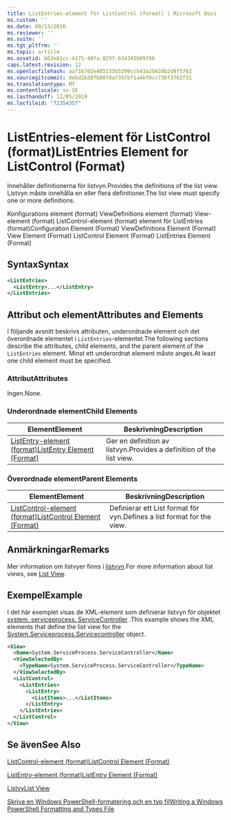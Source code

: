 ```yaml
---
title: ListEntries-element för ListControl (format) | Microsoft Docs
ms.custom: ''
ms.date: 09/13/2016
ms.reviewer: ''
ms.suite: ''
ms.tgt_pltfrm: ''
ms.topic: article
ms.assetid: b62e81cc-4175-40fa-829f-634245b09f86
caps.latest.revision: 12
ms.openlocfilehash: aaf16702e485135b5299ccb43a2b62db2d9f5762
ms.sourcegitcommit: debd2b38fb8070a7357bf1a4bf9cc736f3702f31
ms.translationtype: MT
ms.contentlocale: sv-SE
ms.lasthandoff: 12/05/2019
ms.locfileid: "72354357"
---
```

# <a name="listentries-element-for-listcontrol-format"></a><span data-ttu-id="cc475-102">ListEntries-element för ListControl (format)</span><span class="sxs-lookup"><span data-stu-id="cc475-102">ListEntries Element for ListControl (Format)</span></span>

<span data-ttu-id="cc475-103">Innehåller definitionerna för listvyn.</span><span class="sxs-lookup"><span data-stu-id="cc475-103">Provides the definitions of the list view.</span></span> <span data-ttu-id="cc475-104">Listvyn måste innehålla en eller flera definitioner.</span><span class="sxs-lookup"><span data-stu-id="cc475-104">The list view must specify one or more definitions.</span></span>

<span data-ttu-id="cc475-105">Konfigurations element (format) ViewDefinitions element (format) View-element (format) ListControl-element (format) element för ListEntries (format)</span><span class="sxs-lookup"><span data-stu-id="cc475-105">Configuration Element (Format) ViewDefinitions Element (Format) View Element (Format) ListControl Element (Format) ListEntries Element (Format)</span></span>

## <a name="syntax"></a><span data-ttu-id="cc475-106">Syntax</span><span class="sxs-lookup"><span data-stu-id="cc475-106">Syntax</span></span>

```xml
<ListEntries>
  <ListEntry>...</ListEntry>
</ListEntries>
```

## <a name="attributes-and-elements"></a><span data-ttu-id="cc475-107">Attribut och element</span><span class="sxs-lookup"><span data-stu-id="cc475-107">Attributes and Elements</span></span>

<span data-ttu-id="cc475-108">I följande avsnitt beskrivs attributen, underordnade element och det överordnade elementet i `ListEntries`-elementet.</span><span class="sxs-lookup"><span data-stu-id="cc475-108">The following sections describe the attributes, child elements, and the parent element of the `ListEntries` element.</span></span> <span data-ttu-id="cc475-109">Minst ett underordnat element måste anges.</span><span class="sxs-lookup"><span data-stu-id="cc475-109">At least one child element must be specified.</span></span>

### <a name="attributes"></a><span data-ttu-id="cc475-110">Attribut</span><span class="sxs-lookup"><span data-stu-id="cc475-110">Attributes</span></span>

<span data-ttu-id="cc475-111">Ingen.</span><span class="sxs-lookup"><span data-stu-id="cc475-111">None.</span></span>

### <a name="child-elements"></a><span data-ttu-id="cc475-112">Underordnade element</span><span class="sxs-lookup"><span data-stu-id="cc475-112">Child Elements</span></span>

|<span data-ttu-id="cc475-113">Element</span><span class="sxs-lookup"><span data-stu-id="cc475-113">Element</span></span>|<span data-ttu-id="cc475-114">Beskrivning</span><span class="sxs-lookup"><span data-stu-id="cc475-114">Description</span></span>|
|-------------|-----------------|
|[<span data-ttu-id="cc475-115">ListEntry-element (format)</span><span class="sxs-lookup"><span data-stu-id="cc475-115">ListEntry Element (Format)</span></span>](./listentry-element-for-listcontrol-format.md)|<span data-ttu-id="cc475-116">Ger en definition av listvyn.</span><span class="sxs-lookup"><span data-stu-id="cc475-116">Provides a definition of the list view.</span></span>|

### <a name="parent-elements"></a><span data-ttu-id="cc475-117">Överordnade element</span><span class="sxs-lookup"><span data-stu-id="cc475-117">Parent Elements</span></span>

|<span data-ttu-id="cc475-118">Element</span><span class="sxs-lookup"><span data-stu-id="cc475-118">Element</span></span>|<span data-ttu-id="cc475-119">Beskrivning</span><span class="sxs-lookup"><span data-stu-id="cc475-119">Description</span></span>|
|-------------|-----------------|
|[<span data-ttu-id="cc475-120">ListControl-element (format)</span><span class="sxs-lookup"><span data-stu-id="cc475-120">ListControl Element (Format)</span></span>](./listcontrol-element-format.md)|<span data-ttu-id="cc475-121">Definierar ett List format för vyn.</span><span class="sxs-lookup"><span data-stu-id="cc475-121">Defines a list format for the view.</span></span>|

## <a name="remarks"></a><span data-ttu-id="cc475-122">Anmärkningar</span><span class="sxs-lookup"><span data-stu-id="cc475-122">Remarks</span></span>

<span data-ttu-id="cc475-123">Mer information om listvyer finns i [listvyn](./creating-a-list-view.md).</span><span class="sxs-lookup"><span data-stu-id="cc475-123">For more information about list views, see [List View](./creating-a-list-view.md).</span></span>

## <a name="example"></a><span data-ttu-id="cc475-124">Exempel</span><span class="sxs-lookup"><span data-stu-id="cc475-124">Example</span></span>

<span data-ttu-id="cc475-125">I det här exemplet visas de XML-element som definierar listvyn för objektet [system. serviceprocess. ServiceController](/dotnet/api/System.ServiceProcess.ServiceController) .</span><span class="sxs-lookup"><span data-stu-id="cc475-125">This example shows the XML elements that define the list view for the [System.Serviceprocess.Servicecontroller](/dotnet/api/System.ServiceProcess.ServiceController) object.</span></span>

```xml
<View>
  <Name>System.ServiceProcess.ServiceController</Name>
  <ViewSelectedBy>
    <TypeName>System.ServiceProcess.ServiceController</TypeName>
  </ViewSelectedBy>
  <ListControl>
    <ListEntries>
      <ListEntry>
        <ListItems>...</ListItems>
      </ListEntry>
    </ListEntries>
  </ListControl>
</View>
```

## <a name="see-also"></a><span data-ttu-id="cc475-126">Se även</span><span class="sxs-lookup"><span data-stu-id="cc475-126">See Also</span></span>

[<span data-ttu-id="cc475-127">ListControl-element (format)</span><span class="sxs-lookup"><span data-stu-id="cc475-127">ListControl Element (Format)</span></span>](./listcontrol-element-format.md)

[<span data-ttu-id="cc475-128">ListEntry-element (format)</span><span class="sxs-lookup"><span data-stu-id="cc475-128">ListEntry Element (Format)</span></span>](./listentry-element-for-listcontrol-format.md)

[<span data-ttu-id="cc475-129">Listvy</span><span class="sxs-lookup"><span data-stu-id="cc475-129">List View</span></span>](./creating-a-list-view.md)

[<span data-ttu-id="cc475-130">Skriva en Windows PowerShell-formatering och en typ fil</span><span class="sxs-lookup"><span data-stu-id="cc475-130">Writing a Windows PowerShell Formatting and Types File</span></span>](./writing-a-powershell-formatting-file.md)
